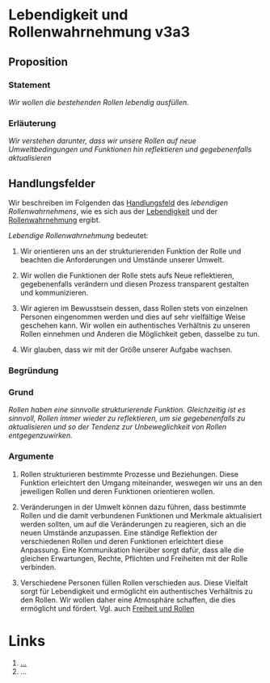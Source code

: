 <!---
   NAME - The NAME of this project is:
ethos

  FILE - The FILENAME of the current file is:
/v3a3.md

  CREATION - This project was CREATED on:
2017-01-28-16:15:00 UTC

  MODIFICATION - This project was last MODIFIED on:
2017-01-28-16:15:00 UTC

  VERSION - The current VERSION of this project is:
<git-commit-hash>-2017-01-28-16:15:00 UTC

  CREATOR(S) - This project was CREATED by:
Michael Czechowski, Martin Maga

  CONTACT - You can CONTACT the creator(s) or developer(s) of this project at:
E-Mail: mail@martinmaga.de

  COPYRIGHT - The COPYRIGHT holder of this project is:
COPYRIGHT (c) 2016 Martin Maga

  LICENSE - This project is LICENSED under the following license:
Martin Maga 2016 CC BY-SA 4.0 https://creativecommons.org

  SUBFILE – This is a SUBFILE! For more INFORMATION on this project go to:
/README.md
--->
# Lebendigkeit und Rollenwahrnehmung v3a3
## Proposition
### Statement
*Wir wollen die bestehenden Rollen lebendig ausfüllen.*

### Erläuterung
*Wir verstehen darunter, dass wir unsere Rollen auf neue Umweltbedingungen und Funktionen hin reflektieren und gegebenenfalls aktualisieren*

## Handlungsfelder
Wir beschreiben im Folgenden das [Handlungsfeld](../synopsis/reasons.md) des *lebendigen Rollenwahrnehmens*, wie es sich aus der [Lebendigkeit](../values/v3_liveliness.md) und der [Rollenwahrnehmung](../actions/a3_roles.md) ergibt.

*Lebendige Rollenwahrnehmung* bedeutet:

1. Wir orientieren uns an der strukturierenden Funktion der Rolle und beachten die Anforderungen und Umstände unserer Umwelt.

2. Wir wollen die Funktionen der Rolle stets aufs Neue reflektieren, gegebenenfalls verändern und diesen Prozess transparent gestalten und kommunizieren.

3. Wir agieren im Bewusstsein dessen, dass Rollen stets von einzelnen Personen eingenommen werden und dies auf sehr vielfältige Weise geschehen kann. Wir wollen ein authentisches Verhältnis zu unseren Rollen einnehmen und Anderen die Möglichkeit geben, dasselbe zu tun.

4. Wir glauben, dass wir mit der Größe unserer Aufgabe wachsen.

### Begründung

### Grund
*Rollen haben eine sinnvolle strukturierende Funktion. Gleichzeitig ist es sinnvoll, Rollen immer wieder zu reflektieren, um sie gegebenenfalls zu aktualisieren und so der Tendenz zur Unbeweglichkeit von Rollen entgegenzuwirken.*


### Argumente
1. Rollen strukturieren bestimmte Prozesse und Beziehungen. Diese Funktion erleichtert den Umgang miteinander, weswegen wir uns an den jeweiligen Rollen und deren Funktionen orientieren wollen.

2. Veränderungen in der Umwelt können dazu führen, dass bestimmte Rollen und die damit verbundenen Funktionen und Merkmale aktualisiert werden sollten, um auf die Veränderungen zu reagieren, sich an die neuen Umstände anzupassen.
Eine ständige Reflektion der verschiedenen Rollen und deren Funktionen erleichtert diese Anpassung.
Eine Kommunikation hierüber sorgt dafür, dass alle die gleichen Erwartungen, Rechte, Pflichten und Freiheiten mit der Rolle verbinden.

3. Verschiedene Personen füllen Rollen verschieden aus.
Diese Vielfalt sorgt für Lebendigkeit und ermöglicht ein authentisches Verhältnis zu den Rollen.
Wir wollen daher eine Atmosphäre schaffen, die dies ermöglicht und fördert.
Vgl. auch [Freiheit und Rollen](../contents/fields/v2a3.md)

# Links
  1. […](…)
  2. …
